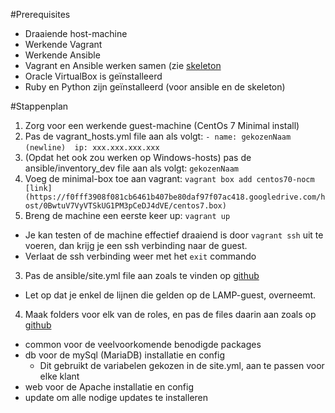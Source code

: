 #Prerequisites
  * Draaiende host-machine
  * Werkende Vagrant
  * Werkende Ansible
  * Vagrant en Ansible werken samen (zie [skeleton](https://github.com/bertvv/ansible-skeleton "Dhr Van Vreckem's github")
  * Oracle VirtualBox is geïnstalleerd
  * Ruby en Python zijn geïnstalleerd (voor ansible en de skeleton)

#Stappenplan
1. Zorg voor een werkende guest-machine (CentOs 7 Minimal install)
  1. Pas de vagrant_hosts.yml file aan als volgt:
    `- name: gekozenNaam`
    `(newline)  ip: xxx.xxx.xxx.xxx`
  2. (Opdat het ook zou werken op Windows-hosts) pas de ansible/inventory_dev file aan als volgt:
    `gekozenNaam`
  4. Voeg de minimal-box toe aan vagrant: `vagrant box add centos70-nocm [link](https://f0fff3908f081cb6461b407be80daf97f07ac418.googledrive.com/host/0BwtuV7VyVTSkUG1PM3pCeDJ4dVE/centos7.box)`
2. Breng de machine een eerste keer up: `vagrant up`
  * Je kan testen of de machine effectief draaiend is door `vagrant ssh` uit te voeren, dan krijg je een ssh verbinding naar de guest.
  * Verlaat de ssh verbinding weer met het `exit` commando
3. Pas de ansible/site.yml file aan zoals te vinden op [github](https://github.com/HoGentTIN/ops-g-07/tree/master/Ansible/ansible/site.yml)
  * Let op dat je enkel de lijnen die gelden op de LAMP-guest, overneemt.
4. Maak folders voor elk van de roles, en pas de files daarin aan zoals op [github](https://github.com/HoGentTIN/ops-g-07/tree/master/Ansible/ansible/)
  * common voor de veelvoorkomende benodigde packages
  * db voor de mySql (MariaDB) installatie en config
    * Dit gebruikt de variabelen gekozen in de site.yml, aan te passen voor elke klant
  * web voor de Apache installatie en config
  * update om alle nodige updates te installeren

